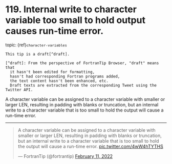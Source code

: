 # <span class='text-muted'>119.</span> Internal write to character variable too small to hold output causes run-time error.

<span style='font-size: small;' class='text-muted'>topic: {ref}`character-variables`</span>

```{note}
This tip is a draft[^draft].

[^draft]: From the perspective of FortranTip Browser, "draft" means that
  it hasn't been edited for formatting,
  hasn't had corresponding Fortran programs added,
  the text content hasn't been enhanced, etc.
  Draft texts are extracted from the corresponding Tweet using the Twitter API.
```

A character variable can be assigned to a character variable with smaller or larger LEN, resulting in padding with blanks or truncation, but an internal write to a character variable that is too small to hold the output will cause a run-time error.


---

<blockquote class="twitter-tweet"><p lang="en" dir="ltr">A character variable can be assigned to a character variable with smaller or larger LEN, resulting in padding with blanks or truncation, but an internal write to a character variable that is too small to hold the output will cause a run-time error. <a href="https://t.co/4wW4hTYTHS">pic.twitter.com/4wW4hTYTHS</a></p>&mdash; FortranTip (@fortrantip) <a href="https://twitter.com/fortrantip/status/1492114908351283206?ref_src=twsrc%5Etfw">February 11, 2022</a></blockquote><script async src="https://platform.twitter.com/widgets.js" charset="utf-8"></script>